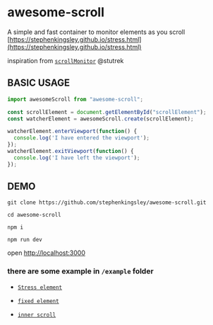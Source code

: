 # awesome-scroll
A simple and fast container to monitor elements as you scroll [https://stephenkingsley.github.io/stress.html](https://stephenkingsley.github.io/stress.html)

inspiration from [`scrollMonitor`](https://github.com/stutrek/scrollMonitor) @stutrek

## BASIC USAGE

```js
import awesomeScroll from "awesome-scroll";

const scrollElement = document.getElementById("scrollElement");
const watcherElement = awesomeScroll.create(scrollElement);

watcherElement.enterViewport(function() {
  console.log('I have entered the viewport');
});
watcherElement.exitViewport(function() {
  console.log('I have left the viewport');
});
```

## DEMO

```shell
git clone https://github.com/stephenkingsley/awesome-scroll.git

cd awesome-scroll

npm i

npm run dev
```

open [http://localhost:3000](http://localhost:3000)

### there are some example in `/example` folder

 - [`Stress element`](https://stephenkingsley.github.io/stress.html)

 - [`fixed element`](https://stephenkingsley.github.io/fixed.html)

 - [`inner scroll`](https://stephenkingsley.github.io/divInADiv.html)
